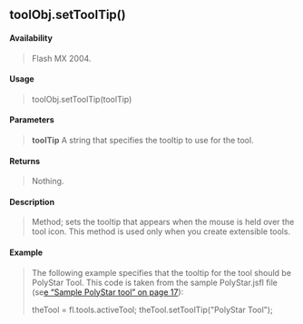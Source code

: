 ## toolObj.setToolTip()

#### Availability

> Flash MX 2004.

#### Usage

> toolObj.setToolTip(toolTip)

#### Parameters

> **toolTip** A string that specifies the tooltip to use for the tool.

#### Returns

> Nothing.

#### Description

> Method; sets the tooltip that appears when the mouse is held over the tool icon. This method is used only when you create extensible tools.

#### Example

> The following example specifies that the tooltip for the tool should be PolyStar Tool. This code is taken from the sample PolyStar.jsfl file (se[e “Sample PolyStar tool” on page 17](#_bookmark10)):
>
> theTool = fl.tools.activeTool; theTool.setToolTip("PolyStar Tool");
